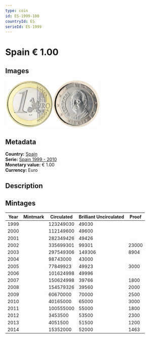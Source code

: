 ```yaml
---
type: coin
id: ES-1999-100
countryId: ES
serieId: ES-1999
---
```


# Spain € 1.00

## Images

<img src="../../../Images/common-2002-100.webp" height="150" alt="Front image"><img src="Images/spain-1999-100.webp" height="150" alt="Back image">

## Metadata

**Country:** [Spain](../index.md)\
**Serie:** [Spain 1999 - 2010](index.md)\
**Monetary value:** € 1.00\
**Currency:** Euro

## Description

## Mintages

| Year | Mintmark | Circulated | Brilliant Uncirculated | Proof |
| ---- | -------- | ---------- | ---------------------- | ----- |
| 1999 |          | 123249030  | 49030                  |       |
| 2000 |          | 112149600  | 49600                  |       |
| 2001 |          | 282349426  | 49426                  |       |
| 2002 |          | 335699301  | 99301                  | 23000 |
| 2003 |          | 297549306  | 149306                 | 8904  |
| 2004 |          | 98743000   | 43000                  |       |
| 2005 |          | 77849923   | 49923                  | 3000  |
| 2006 |          | 101624998  | 49996                  |       |
| 2007 |          | 150624998  | 39766                  | 1800  |
| 2008 |          | 154579326  | 39560                  | 2000  |
| 2009 |          | 60670000   | 70000                  | 2500  |
| 2010 |          | 40165000   | 65000                  | 3000  |
| 2011 |          | 100555000  | 55000                  | 1800  |
| 2012 |          | 3453500    | 53500                  | 2300  |
| 2013 |          | 4051500    | 51500                  | 1200  |
| 2014 |          | 15352000   | 52000                  | 1463  |
